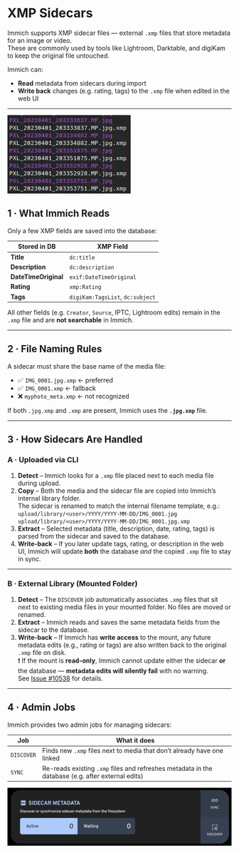 # XMP Sidecars

Immich supports XMP sidecar files — external `.xmp` files that store metadata for an image or video.  
These are commonly used by tools like Lightroom, Darktable, and digiKam to keep the original file untouched.

Immich can:
- **Read** metadata from sidecars during import
- **Write back** changes (e.g. rating, tags) to the `.xmp` file when edited in the web UI

---

![XMP sidecars](./img/xmp-sidecars.webp)

## 1 · What Immich Reads

Only a few XMP fields are saved into the database:

| Stored in DB       | XMP Field                         |
|--------------------|-----------------------------------|
| **Title**          | `dc:title`                        |
| **Description**    | `dc:description`                  |
| **DateTimeOriginal** | `exif:DateTimeOriginal`        |
| **Rating**         | `xmp:Rating`                      |
| **Tags**           | `digiKam:TagsList`, `dc:subject`  |

All other fields (e.g. `Creator`, `Source`, IPTC, Lightroom edits) remain in the `.xmp` file and are **not searchable** in Immich.

---

## 2 · File Naming Rules

A sidecar must share the base name of the media file:

- ✅ `IMG_0001.jpg.xmp` ← preferred
- ✅ `IMG_0001.xmp` ← fallback
- ❌ `myphoto_meta.xmp` ← not recognized

If both `.jpg.xmp` and `.xmp` are present, Immich uses the **`.jpg.xmp`** file.

---

## 3 · How Sidecars Are Handled

### A · Uploaded via CLI

1. **Detect** – Immich looks for a `.xmp` file placed next to each media file during upload.
2. **Copy** – Both the media and the sidecar file are copied into Immich’s internal library folder.  
   The sidecar is renamed to match the internal filename template, e.g.:  
   `upload/library/<user>/YYYY/YYYY-MM-DD/IMG_0001.jpg`  
   `upload/library/<user>/YYYY/YYYY-MM-DD/IMG_0001.jpg.xmp`
3. **Extract** – Selected metadata (title, description, date, rating, tags) is parsed from the sidecar and saved to the database.
4. **Write-back** – If you later update tags, rating, or description in the web UI, Immich will update **both** the database *and* the copied `.xmp` file to stay in sync.

---

### B · External Library (Mounted Folder)

1. **Detect** – The `DISCOVER` job automatically associates `.xmp` files that sit next to existing media files in your mounted folder. No files are moved or renamed.
2. **Extract** – Immich reads and saves the same metadata fields from the sidecar to the database.
3. **Write-back** – If Immich has **write access** to the mount, any future metadata edits (e.g., rating or tags) are also written back to the original `.xmp` file on disk.  
   ❗ If the mount is **read-only**, Immich cannot update either the sidecar **or** the database — **metadata edits will silently fail** with no warning.  
   See [Issue #10538](https://github.com/immich-app/immich/issues/10538) for details.

---

## 4 · Admin Jobs

Immich provides two admin jobs for managing sidecars:

| Job       | What it does |
|-----------|--------------|
| `DISCOVER` | Finds new `.xmp` files next to media that don’t already have one linked |
| `SYNC`     | Re-reads existing `.xmp` files and refreshes metadata in the database (e.g. after external edits) |

![Sidecar Admin Jobs](./img/sidecar-jobs.webp)

